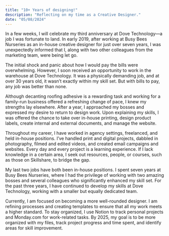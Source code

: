 ```yaml
---
title: "10+ Years of designing!"
description: "Reflecting on my time as a Creative Designer."
date: "05/08/2024"
---
```



In a few weeks, I will celebrate my third anniversary at Dove Technology—a job I was fortunate to land. In early 2019, after working at Busy Bees Nurseries as an in-house creative designer for just over seven years, I was unexpectedly informed that I, along with two other colleagues from the marketing team, were being let go.

The initial shock and panic about how I would pay the bills were overwhelming. However, I soon received an opportunity to work in the warehouse at Dove Technology. It was a physically demanding job, and at over 30 years old, it wasn’t exactly within my skill set. But with bills to pay, any job was better than none.

Although decanting roofing adhesive is a rewarding task and working for a family-run business offered a refreshing change of pace, I knew my strengths lay elsewhere. After a year, I approached my bosses and expressed my desire to return to design work. Upon explaining my skills, I was offered the chance to take over in-house printing, design product labels, create internal and external documents, and manage the website.

Throughout my career, I have worked in agency settings, freelanced, and held in-house positions. I’ve handled print and digital projects, dabbled in photography, filmed and edited videos, and created email campaigns and websites. Every day and every project is a learning experience. If I lack knowledge in a certain area, I seek out resources, people, or courses, such as those on Skillshare, to bridge the gap.

My last two jobs have both been in-house positions. I spent seven years at Busy Bees Nurseries, where I had the privilege of working with two amazing bosses and several colleagues who significantly enhanced my skill set. For the past three years, I have continued to develop my skills at Dove Technology, working with a smaller but equally dedicated team.

Currently, I am focused on becoming a more well-rounded designer. I am refining processes and creating templates to ensure that all my work meets a higher standard. To stay organized, I use Notion to track personal projects and Monday.com for work-related tasks. By 2025, my goal is to be more organized with my files, track project progress and time spent, and identify areas for skill improvement.
